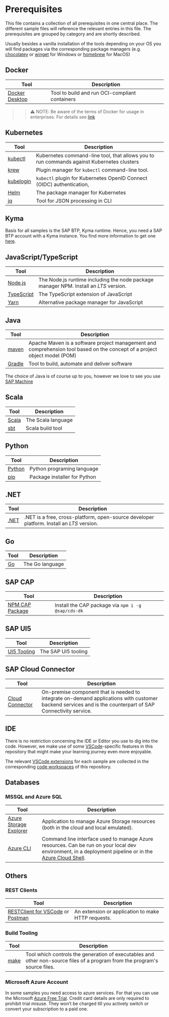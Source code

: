 # Prerequisites

This file contains a collection of all prerequisites in one central place. The different sample files will reference the relevant entries in this file. The prerequisites are grouped by category and are shortly described.

Usually besides a vanilla installation of the tools depending on your OS you will find packages via the corresponding package managers (e.g. [chocolatey](https://chocolatey.org/) or [winget](https://github.com/microsoft/winget-cli) for Windows or [homebrew](https://brew.sh/) for MacOS)

## Docker

|Tool|Description
|-|-
|[Docker Desktop](https://www.docker.com/) | Tool to build and run OCI-compliant containers

>> ⚠ NOTE: Be aware of the terms of Docker for usage in enterprises. For details see [link](https://www.docker.com/blog/updating-product-subscriptions/)

## Kubernetes

|Tool|Description
|-|-
|[kubectl](https://kubernetes.io/docs/tasks/tools/install-kubectl/) | Kubernetes command-line tool, that allows you to run commands against Kubernetes clusters
|[krew](https://krew.sigs.k8s.io/) | Plugin manager for `kubectl` command-line tool.
|[kubelogin](https://github.com/int128/kubelogin) | `kubectl` plugin for Kubernetes OpenID Connect (OIDC) authentication,
|[Helm](https://helm.sh/) | The package manager for Kubernetes
|[jq](https://stedolan.github.io/jq/) | Tool for JSON processing in CLI

## Kyma

Basis for all samples is the SAP BTP, Kyma runtime. Hence, you need a SAP BTP account with a Kyma instance. You find more information to get one [here](https://www.sap.com/products/business-technology-platform/trial.html).

## JavaScript/TypeScript

|Tool|Description
|-|-
|[Node.js](https://nodejs.org/en/download/) | The Node.js runtime including the node package manager NPM. Install an _LTS_ version.
|[TypeScript](https://www.typescriptlang.org/download)| The TypeScript extension of JavaScript
|[Yarn](https://yarnpkg.com/) | Alternative package manager for JavaScript

## Java

|Tool|Description
|-|-
| [maven](http://maven.apache.org/download.cgi) | Apache Maven is a software project management and comprehension tool based on the concept of a project object model (POM)
| [Gradle](https://gradle.org/) | Tool to build, automate and deliver software

The choice of Java is of course up to you, however we love to see you use [SAP Machine](https://sap.github.io/SapMachine/)

## Scala

|Tool|Description
|-|-
| [Scala](https://www.scala-lang.org/download/) | The Scala language
|[sbt](https://www.scala-sbt.org/) | Scala build tool

## Python

|Tool|Description
|-|-
|[Python](https://www.python.org/) | Python programing language
|[pip](https://pip.pypa.io/en/stable/installation/) | Package installer for Python

## .NET

|Tool|Description
|-|-
| [.NET](https://dotnet.microsoft.com/en-us/download/dotnet)| .NET is a free, cross-platform, open-source developer platform. Install an _LTS_ version.

## Go

|Tool|Description
|-|-
|[Go](https://golang.org/doc/install) | The Go language

## SAP CAP

|Tool|Description
|-|-
|[NPM CAP Package](https://www.npmjs.com/package/@sap/cds-dk) | Install the CAP package via `npm i -g @sap/cds-dk`

## SAP UI5

|Tool|Description
|-|-
[UI5 Tooling](https://sap.github.io/ui5-tooling/) | The SAP UI5 tooling

## SAP Cloud Connector

|Tool|Description
|-|-
| [Cloud Connector](https://tools.hana.ondemand.com/#cloud) | On-premise component that is needed to integrate on-demand applications with customer backend services and is the counterpart of SAP Connectivity service.

## IDE

There is no restriction concerning the IDE or Editor you use to dig into the code. However, we make use of some [VSCode](https://code.visualstudio.com/Download)-specific features in this repository that might make your learning journey even more enjoyable.

The relevant [VSCode extensions](https://marketplace.visualstudio.com/VSCode) for each sample are collected in the corresponding [code workspaces](https://code.visualstudio.com/docs/editor/workspaces) of this repository.

## Databases

### MSSQL and Azure SQL

|Tool|Description
|-|-
|[Azure Storage Explorer](https://azure.microsoft.com/en-us/features/storage-explorer/)|Application to manage Azure Storage resources (both in the cloud and local emulated).
|[Azure CLI](https://docs.microsoft.com/en-us/cli/azure/what-is-azure-cli)|Command line interface used to manage Azure resources. Can be run on your local dev environment, in a deployment pipeline or in the [Azure Cloud Shell](https://docs.microsoft.com/en-us/azure/cloud-shell/overview).

## Others

### REST Clients

|Tool|Description
|-|-
|[RESTClient for VSCode](https://marketplace.visualstudio.com/items?itemName=humao.rest-client) or [Postman](https://www.postman.com/)|An extension or  application to make HTTP requests.

### Build Tooling

|Tool|Description
|-|-
|[make](https://www.gnu.org/software/make/) | Tool which controls the generation of executables and other non-source files of a program from the program's source files.

### Microsoft Azure Account

In some samples you need access to azure services. For that you can use the Microsoft [Azure Free Trial](https://azure.microsoft.com/free/). Credit card details are only required to prohibit trial misuse. They won’t be charged till you actively switch or convert your subscription to a paid one.
